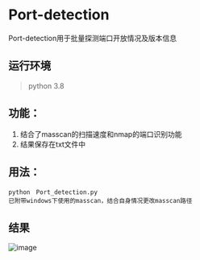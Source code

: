 # Port-detection
Port-detection用于批量探测端口开放情况及版本信息  
## 运行环境  
> python 3.8  
## 功能：  
1. 结合了masscan的扫描速度和nmap的端口识别功能  
2. 结果保存在txt文件中  
## 用法：
```
python　Port_detection.py
已附带windows下使用的masscan，结合自身情况更改masscan路径
```
## 结果  
![image](https://upload-images.jianshu.io/upload_images/21474770-db6b8148d1a5ed1b.png?imageMogr2/auto-orient/strip%7CimageView2/2/w/1240)


